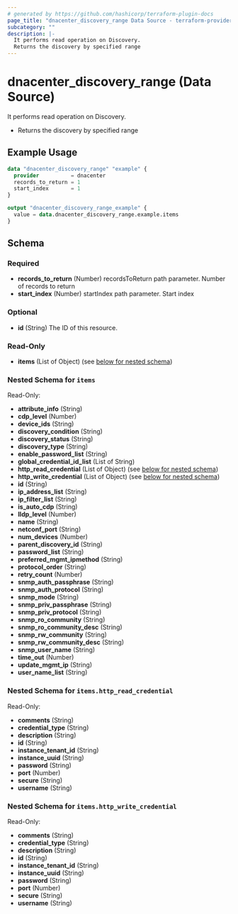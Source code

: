 ```yaml
---
# generated by https://github.com/hashicorp/terraform-plugin-docs
page_title: "dnacenter_discovery_range Data Source - terraform-provider-dnacenter"
subcategory: ""
description: |-
  It performs read operation on Discovery.
  Returns the discovery by specified range
---
```


# dnacenter_discovery_range (Data Source)

It performs read operation on Discovery.

- Returns the discovery by specified range

## Example Usage

```terraform
data "dnacenter_discovery_range" "example" {
  provider          = dnacenter
  records_to_return = 1
  start_index       = 1
}

output "dnacenter_discovery_range_example" {
  value = data.dnacenter_discovery_range.example.items
}
```

<!-- schema generated by tfplugindocs -->
## Schema

### Required

- **records_to_return** (Number) recordsToReturn path parameter. Number of records to return
- **start_index** (Number) startIndex path parameter. Start index

### Optional

- **id** (String) The ID of this resource.

### Read-Only

- **items** (List of Object) (see [below for nested schema](#nestedatt--items))

<a id="nestedatt--items"></a>
### Nested Schema for `items`

Read-Only:

- **attribute_info** (String)
- **cdp_level** (Number)
- **device_ids** (String)
- **discovery_condition** (String)
- **discovery_status** (String)
- **discovery_type** (String)
- **enable_password_list** (String)
- **global_credential_id_list** (List of String)
- **http_read_credential** (List of Object) (see [below for nested schema](#nestedobjatt--items--http_read_credential))
- **http_write_credential** (List of Object) (see [below for nested schema](#nestedobjatt--items--http_write_credential))
- **id** (String)
- **ip_address_list** (String)
- **ip_filter_list** (String)
- **is_auto_cdp** (String)
- **lldp_level** (Number)
- **name** (String)
- **netconf_port** (String)
- **num_devices** (Number)
- **parent_discovery_id** (String)
- **password_list** (String)
- **preferred_mgmt_ipmethod** (String)
- **protocol_order** (String)
- **retry_count** (Number)
- **snmp_auth_passphrase** (String)
- **snmp_auth_protocol** (String)
- **snmp_mode** (String)
- **snmp_priv_passphrase** (String)
- **snmp_priv_protocol** (String)
- **snmp_ro_community** (String)
- **snmp_ro_community_desc** (String)
- **snmp_rw_community** (String)
- **snmp_rw_community_desc** (String)
- **snmp_user_name** (String)
- **time_out** (Number)
- **update_mgmt_ip** (String)
- **user_name_list** (String)

<a id="nestedobjatt--items--http_read_credential"></a>
### Nested Schema for `items.http_read_credential`

Read-Only:

- **comments** (String)
- **credential_type** (String)
- **description** (String)
- **id** (String)
- **instance_tenant_id** (String)
- **instance_uuid** (String)
- **password** (String)
- **port** (Number)
- **secure** (String)
- **username** (String)


<a id="nestedobjatt--items--http_write_credential"></a>
### Nested Schema for `items.http_write_credential`

Read-Only:

- **comments** (String)
- **credential_type** (String)
- **description** (String)
- **id** (String)
- **instance_tenant_id** (String)
- **instance_uuid** (String)
- **password** (String)
- **port** (Number)
- **secure** (String)
- **username** (String)


